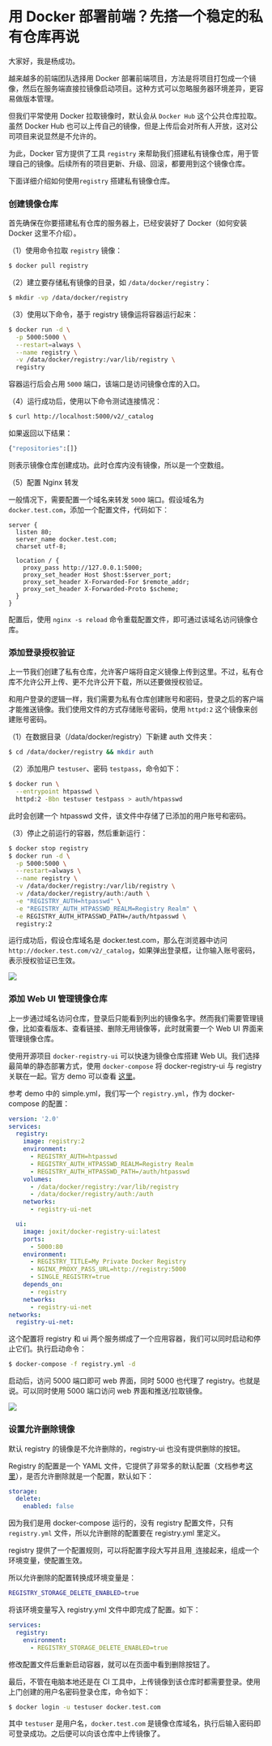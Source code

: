 # 用 Docker 部署前端？先搭一个稳定的私有仓库再说

大家好，我是杨成功。

越来越多的前端团队选择用 Docker 部署前端项目，方法是将项目打包成一个镜像，然后在服务端直接拉镜像启动项目。这种方式可以忽略服务器环境差异，更容易做版本管理。

但我们平常使用 Docker 拉取镜像时，默认会从 `Docker Hub` 这个公共仓库拉取。虽然 Docker Hub 也可以上传自己的镜像，但是上传后会对所有人开放，这对公司项目来说显然是不允许的。

为此，Docker 官方提供了工具 `registry` 来帮助我们搭建私有镜像仓库，用于管理自己的镜像。后续所有的项目更新、升级、回滚，都要用到这个镜像仓库。

下面详细介绍如何使用`registry` 搭建私有镜像仓库。

### 创建镜像仓库

首先确保在你要搭建私有仓库的服务器上，已经安装好了 Docker（如何安装 Docker 这里不介绍）。

（1）使用命令拉取 `registry` 镜像：

```sh
$ docker pull registry
```

（2）建立要存储私有镜像的目录，如 `/data/docker/registry`：

```sh
$ mkdir -vp /data/docker/registry
```

（3）使用以下命令，基于 registry 镜像运将容器运行起来：

```sh
$ docker run -d \
  -p 5000:5000 \
  --restart=always \
  --name registry \
  -v /data/docker/registry:/var/lib/registry \
  registry
```

容器运行后会占用 `5000` 端口，该端口是访问镜像仓库的入口。

（4）运行成功后，使用以下命令测试连接情况：

```sh
$ curl http://localhost:5000/v2/_catalog
```

如果返回以下结果：

```sh
{"repositories":[]}
```

则表示镜像仓库创建成功。此时仓库内没有镜像，所以是一个空数组。

（5）配置 Nginx 转发

一般情况下，需要配置一个域名来转发 `5000` 端口。假设域名为 `docker.test.com`，添加一个配置文件，代码如下：

```
server {
  listen 80;
  server_name docker.test.com;
  charset utf-8;

  location / {
    proxy_pass http://127.0.0.1:5000;
    proxy_set_header Host $host:$server_port;
    proxy_set_header X-Forwarded-For $remote_addr;
    proxy_set_header X-Forwarded-Proto $scheme;
  }
}
```

配置后，使用 `nginx -s reload` 命令重载配置文件，即可通过该域名访问镜像仓库。

### 添加登录授权验证

上一节我们创建了私有仓库，允许客户端将自定义镜像上传到这里。不过，私有仓库不允许公开上传、更不允许公开下载，所以还要做授权验证。

和用户登录的逻辑一样，我们需要为私有仓库创建账号和密码，登录之后的客户端才能推送镜像。我们使用文件的方式存储账号密码，使用 `httpd:2` 这个镜像来创建账号密码。

（1）在数据目录（/data/docker/registry）下新建 auth 文件夹：

```sh
$ cd /data/docker/registry && mkdir auth
```

（2）添加用户 `testuser`、密码 `testpass`，命令如下：

```sh
$ docker run \
  --entrypoint htpasswd \
  httpd:2 -Bbn testuser testpass > auth/htpasswd
```

此时会创建一个 htpasswd 文件，该文件中存储了已添加的用户账号和密码。

（3）停止之前运行的容器，然后重新运行：

```sh
$ docker stop registry
$ docker run -d \
  -p 5000:5000 \
  --restart=always \
  --name registry \
  -v /data/docker/registry:/var/lib/registry \
  -v /data/docker/registry/auth:/auth \
  -e "REGISTRY_AUTH=htpasswd" \
  -e "REGISTRY_AUTH_HTPASSWD_REALM=Registry Realm" \
  -e REGISTRY_AUTH_HTPASSWD_PATH=/auth/htpasswd \
  registry:2
```

运行成功后，假设仓库域名是 docker.test.com，那么在浏览器中访问 `http://docker.test.com/v2/_catalog`，如果弹出登录框，让你输入账号密码，表示授权验证已生效。

![](./images/2023-09-16-08-49-12.png)

### 添加 Web UI 管理镜像仓库

上一步通过域名访问仓库，登录后只能看到列出的镜像名字。然而我们需要管理镜像，比如查看版本、查看链接、删除无用镜像等，此时就需要一个 Web UI 界面来管理镜像仓库。

使用开源项目 `docker-registry-ui` 可以快速为镜像仓库搭建 Web UI。我们选择最简单的静态部署方式，使用 `docker-compose` 将 docker-registry-ui 与 registry 关联在一起。官方 demo 可以查看 [这里](https://github.com/Joxit/docker-registry-ui/tree/main/examples/ui-as-proxy)。

参考 demo 中的 simple.yml，我们写一个 `registry.yml`，作为 docker-compose 的配置：

```yml
version: '2.0'
services:
  registry:
    image: registry:2
    environment:
      - REGISTRY_AUTH=htpasswd
      - REGISTRY_AUTH_HTPASSWD_REALM=Registry Realm
      - REGISTRY_AUTH_HTPASSWD_PATH=/auth/htpasswd
    volumes:
      - /data/docker/registry:/var/lib/registry
      - /data/docker/registry/auth:/auth
    networks:
      - registry-ui-net

  ui:
    image: joxit/docker-registry-ui:latest
    ports:
      - 5000:80
    environment:
      - REGISTRY_TITLE=My Private Docker Registry
      - NGINX_PROXY_PASS_URL=http://registry:5000
      - SINGLE_REGISTRY=true
    depends_on:
      - registry
    networks:
      - registry-ui-net
networks:
  registry-ui-net:
```

这个配置将 registry 和 ui 两个服务绑成了一个应用容器，我们可以同时启动和停止它们。执行启动命令：

```sh
$ docker-compose -f registry.yml -d
```

启动后，访问 5000 端口即可 web 界面，同时 5000 也代理了 registry。也就是说。可以同时使用 5000 端口访问 web 界面和推送/拉取镜像。

![](./images/2023-09-16-08-51-01.png)

### 设置允许删除镜像

默认 registry 的镜像是不允许删除的，registry-ui 也没有提供删除的按钮。

Registry 的配置是一个 YAML 文件，它提供了非常多的默认配置（文档参考[这里](https://docs.docker.com/registry/configuration/)），是否允许删除就是一个配置，默认如下：

```yml
storage:
  delete:
    enabled: false
```

因为我们是用 docker-compose 运行的，没有 registry 配置文件，只有 `registry.yml` 文件，所以允许删除的配置要在 registry.yml 里定义。

registry 提供了一个配置规则，可以将配置字段大写并且用`_`连接起来，组成一个环境变量，使配置生效。

所以允许删除的配置转换成环境变量是：

```sh
REGISTRY_STORAGE_DELETE_ENABLED=true
```

将该环境变量写入 registry.yml 文件中即完成了配置。如下：

```yml
services:
  registry:
    environment:
      - REGISTRY_STORAGE_DELETE_ENABLED=true
```

修改配置文件后重新启动容器，就可以在页面中看到删除按钮了。

最后，不管在电脑本地还是在 CI 工具中，上传镜像到该仓库时都需要登录。使用上门创建的用户名密码登录仓库，命令如下：

```sh
$ docker login -u testuser docker.test.com
```

其中 `testuser` 是用户名，`docker.test.com` 是镜像仓库域名，执行后输入密码即可登录成功。之后便可以向该仓库中上传镜像了。
